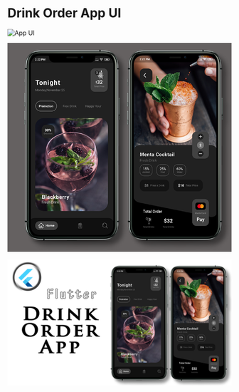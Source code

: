 # Drink Order App UI


![App UI](/drinkorder.gif)

![App UI](/allscr.png)

![App UI](/drinkthumb.png)

